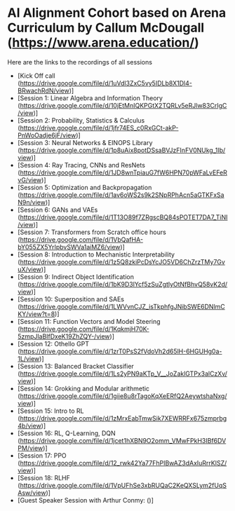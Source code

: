 # AI Alignment Cohort based on Arena Curriculum by Callum McDougall (https://www.arena.education/)

Here are the links to the recordings of all sessions 
- [Kick Off call (https://drive.google.com/file/d/1uVdl3ZxC5vy5IDLb8X1Dl4-BRwachRdN/view)]
- [Session 1: Linear  Algebra and Information Theory (https://drive.google.com/file/d/10jEtMnIQKPGtX2TQRLv5eRJlw83CrIgC/view)]  
- [Session 2: Probability, Statistics & Calculus (https://drive.google.com/file/d/1jfr74ES_c0RxGCt-akP-PnWoOadje6jF/view)]
- [Session 3: Neural Networks & EINOPS Library (https://drive.google.com/file/d/1p8uAix8potDSsaBVJzFInFV0NUkg_1Ib/view)]
- [Session 4: Ray Tracing, CNNs and ResNets (https://drive.google.com/file/d/1JD8wnTpiauG7fW6HPN70pWFaLvEFeRvG/view)]
- [Session 5: Optimization and Backpropagation (https://drive.google.com/file/d/1av6oWS2s9k2SNpRPhAcn5aGTKFxSaN9n/view)]
- [Session 6: GANs and VAEs (https://drive.google.com/file/d/1T13O89f7ZRgscBQ84sPOTET7DA7_TiNI/view)]
- [Session 7: Transformers from Scratch office hours (https://drive.google.com/file/d/1VbQafHA-bY055ZX5YrIpbvSWVa1aiMZ6/view)]
- [Session 8: Introduction to Mechanistic Interpretability (https://drive.google.com/file/d/1z5Q8zkiPcDsYcJO5VD6ChZrzTMy7GvuX/view)]
- [Session 9: Indirect Object Identification (https://drive.google.com/file/d/1bK9D3lYcf5zSuZgtlyOtNfBhvQ58vK2d/view)]
- [Session 10: Superposition and SAEs (https://drive.google.com/file/d/1LWVvnCJZ_isTkphfgJNibSWE6DNlmCKY/view?t=8)]
- [Session 11: Function Vectors and Model Steering (https://drive.google.com/file/d/1KqkmjH70K-5zmpJlaBIfDxeK19ZhZQY-/view)]
- [Session 12: Othello GPT (https://drive.google.com/file/d/1zrT0PsS2fVdoVh2d65lH-6HGUHg0a-1L/view)]
- [Session 13: Balanced Bracket Classifier (https://drive.google.com/file/d/1Ls2yPN9aKTp_V__JoZaklGTPx3alCzXv/view)]
- [Session 14: Grokking and Modular arithmetic (https://drive.google.com/file/d/1giie8u8rTagoKqXeERfQ2AeywtshaNxg/view)]
- [Session 15: Intro to RL (https://drive.google.com/file/d/1zMrxEabTmwSik7XEWRRFx675zmprbg4b/view)]
- [Session 16: RL, Q-Learning, DQN (https://drive.google.com/file/d/1jcet1hXBN9O2omm_VMwFPkH3IBf6DVPM/view)]
- [Session 17: PPO (https://drive.google.com/file/d/12_rwk42Ya77FhPIBwAZ3dAxIuRrrKlSZ/view)]
- [Session 18: RLHF (https://drive.google.com/file/d/1VpUFhSe3xbRUQaC2KeQXSLym2fUqSAsw/view)]
- [Guest Speaker Session with Arthur Conmy: ()]

